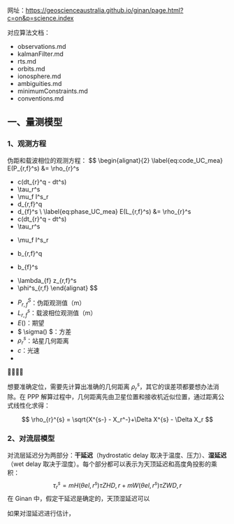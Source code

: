 网址：https://geoscienceaustralia.github.io/ginan/page.html?c=on&p=science.index

对应算法文档：

* observations.md
* kalmanFilter.md
* rts.md
* orbits.md
* ionosphere.md
* ambiguities.md
* minimumConstraints.md
* conventions.md

## 一、量测模型

### 1、观测方程

伪距和载波相位的观测方程：
$$
\begin{alignat}{2} 
\label{eq:code_UC_mea}
E(P_{r,f}^s) 
&= \rho_{r}^s 
+ c(dt_{r}^q - dt^s) 
+ \tau_r^s
+ \mu_f I^s_r 
+ d_{r,f}^q
+ d_{f}^s
\\
\label{eq:phase_UC_mea}
E(L_{r,f}^s) 
&= \rho_{r}^s 
+ c(dt_{r}^q - dt^s) 
+ \tau_r^s 
- \mu_f I^s_r
+ b_{r,f}^q 
- b_{f}^s
+ \lambda_{f} z_{r,f}^s  
+ \phi^s_{r,f}
\end{alignat}
$$

*  $P_{r,f}^S$：伪距观测值（m）
* $L_{r,f}^s$：载波相位观测值（m）
* $E()$：期望
* $ \sigma() $：方差
*  $\rho_r^s$：站星几何距离
*  $c$：光速
* 

🥰👻✨🎉

想要准确定位，需要先计算出准确的几何距离 $\rho_r^s$，其它的误差项都要想办法消除。在 PPP 解算过程中，几何距离先由卫星位置和接收机近似位置，通过距离公式线性化求得：

$$
\rho_{r}^{s} = \sqrt{X^{s-} - X_r^-}+\Delta X^{s} - \Delta X_r
$$






### 2、对流层模型

对流层延迟分为两部分：**干延迟**（hydrostatic delay  取决于温度、压力）、**湿延迟**（wet delay  取决于湿度）。每个部分都可以表示为天顶延迟和高度角投影的乘积：
$$
\tau_r^s = m{H}(\theta{el,r}^s) \tau{ZHD,r} +  m{W}(\theta{el,r}^s) \tau{ZWD,r}
$$
在 Ginan 中，假定干延迟是确定的，天顶湿延迟可以

如果对湿延迟进行估计，





